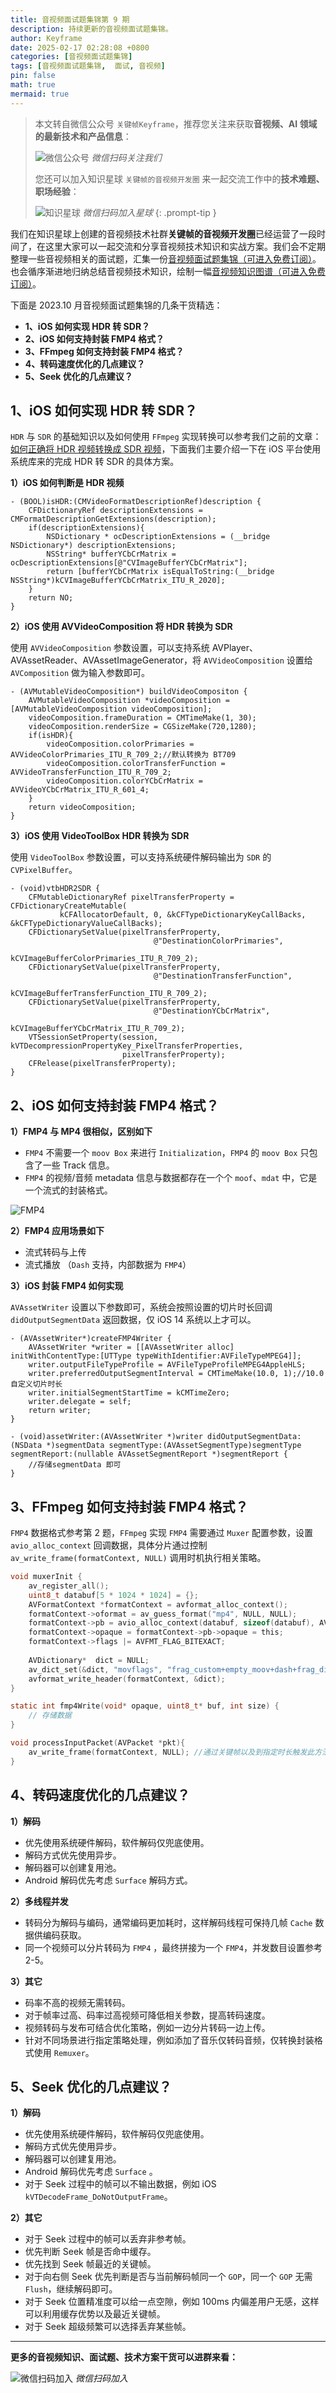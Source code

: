 ```yaml
---
title: 音视频面试题集锦第 9 期
description: 持续更新的音视频面试题集锦。
author: Keyframe
date: 2025-02-17 02:28:08 +0800
categories: [音视频面试题集锦]
tags: [音视频面试题集锦,  面试, 音视频]
pin: false
math: true
mermaid: true
---
```


> 本文转自微信公众号 `关键帧Keyframe`，推荐您关注来获取**音视频、AI 领域的最新技术和产品信息**：
>
>![微信公众号](assets/img/keyframe-mp.jpg)
>_微信扫码关注我们_
>
>您还可以加入知识星球 `关键帧的音视频开发圈` 来一起交流工作中的**技术难题、职场经验**：
>
>![知识星球](assets/img/keyframe-zsxq.png)
>_微信扫码加入星球_
{: .prompt-tip }

我们在知识星球上创建的音视频技术社群**关键帧的音视频开发圈**已经运营了一段时间了，在这里大家可以一起交流和分享音视频技术知识和实战方案。我们会不定期整理一些音视频相关的面试题，汇集一份[音视频面试题集锦（可进入免费订阅）](https://mp.weixin.qq.com/mp/appmsgalbum?__biz=MjM5MTkxOTQyMQ==&action=getalbum&album_id=2380776196751425539#wechat_redirect)。也会循序渐进地归纳总结音视频技术知识，绘制一幅[音视频知识图谱（可进入免费订阅）](https://mp.weixin.qq.com/mp/appmsgalbum?__biz=MjM5MTkxOTQyMQ==&action=getalbum&album_id=2349658423078092802#wechat_redirect)。

下面是 2023.10 月音视频面试题集锦的几条干货精选：

- **1、iOS 如何实现 HDR 转 SDR？**
- **2、iOS 如何支持封装 FMP4 格式？**
- **3、FFmpeg 如何支持封装 FMP4 格式？**
- **4、转码速度优化的几点建议？**
- **5、Seek 优化的几点建议？**

## 1、iOS 如何实现 HDR 转 SDR？

`HDR` 与 `SDR` 的基础知识以及如何使用 `FFmpeg` 实现转换可以参考我们之前的文章：[如何正确将 HDR 视频转换成 SDR 视频](https://mp.weixin.qq.com/s/rzxGv-KwNgrgI_XlBcaUKw)，下面我们主要介绍一下在 iOS 平台使用系统库来的完成 HDR 转 SDR 的具体方案。

**1）iOS 如何判断是 HDR 视频**

```objc
- (BOOL)isHDR:(CMVideoFormatDescriptionRef)description {
    CFDictionaryRef descriptionExtensions = CMFormatDescriptionGetExtensions(description);
    if(descriptionExtensions){
        NSDictionary * ocDescriptionExtensions = (__bridge  NSDictionary*) descriptionExtensions;
        NSString* bufferYCbCrMatrix = ocDescriptionExtensions[@"CVImageBufferYCbCrMatrix"];
        return [bufferYCbCrMatrix isEqualToString:(__bridge NSString*)kCVImageBufferYCbCrMatrix_ITU_R_2020];
    }
    return NO;
}
```

**2）iOS 使用 AVVideoComposition 将 HDR 转换为 SDR**

使用 `AVVideoComposition` 参数设置，可以支持系统 AVPlayer、AVAssetReader、AVAssetImageGenerator，将 `AVVideoComposition` 设置给 `AVComposition` 做为输入参数即可。

```objc
- (AVMutableVideoComposition*) buildVideoCompositon {
    AVMutableVideoComposition *videoComposition = [AVMutableVideoComposition videoComposition];
    videoComposition.frameDuration = CMTimeMake(1, 30);
    videoComposition.renderSize = CGSizeMake(720,1280);
    if(isHDR){
        videoComposition.colorPrimaries = AVVideoColorPrimaries_ITU_R_709_2;//默认转换为 BT709
        videoComposition.colorTransferFunction = AVVideoTransferFunction_ITU_R_709_2;
        videoComposition.colorYCbCrMatrix = AVVideoYCbCrMatrix_ITU_R_601_4;
    }
    return videoComposition;
}
```

**3）iOS 使用 VideoToolBox HDR 转换为 SDR**

使用 `VideoToolBox` 参数设置，可以支持系统硬件解码输出为 `SDR` 的 `CVPixelBuffer`。

```objc
- (void)vtbHDR2SDR {
    CFMutableDictionaryRef pixelTransferProperty = CFDictionaryCreateMutable(
           kCFAllocatorDefault, 0, &kCFTypeDictionaryKeyCallBacks, &kCFTypeDictionaryValueCallBacks);
    CFDictionarySetValue(pixelTransferProperty,
                                @"DestinationColorPrimaries",
                                kCVImageBufferColorPrimaries_ITU_R_709_2);
    CFDictionarySetValue(pixelTransferProperty,
                                @"DestinationTransferFunction",
                                kCVImageBufferTransferFunction_ITU_R_709_2);
    CFDictionarySetValue(pixelTransferProperty,
                                @"DestinationYCbCrMatrix",
                                kCVImageBufferYCbCrMatrix_ITU_R_709_2);
    VTSessionSetProperty(session, kVTDecompressionPropertyKey_PixelTransferProperties,
                         pixelTransferProperty);
    CFRelease(pixelTransferProperty);
}
```

## 2、iOS 如何支持封装 FMP4 格式？

**1）FMP4 与 MP4 很相似，区别如下**

- `FMP4` 不需要一个 `moov Box` 来进行 `Initialization`，`FMP4` 的 `moov Box` 只包含了一些 Track 信息。
- `FMP4` 的视频/音频 metadata 信息与数据都存在一个个 `moof`、`mdat` 中，它是一个流式的封装格式。

![FMP4](assets/resource/av-interview-qa/task-interview-qa-collection_fmp4.jpg)

**2）FMP4 应用场景如下**

- 流式转码与上传 
- 流式播放 （`Dash` 支持，内部数据为 `FMP4`）

**3）iOS 封装 FMP4 如何实现**

`AVAssetWriter` 设置以下参数即可，系统会按照设置的切片时长回调 `didOutputSegmentData` 返回数据，仅 iOS 14 系统以上才可以。

```objc
- (AVAssetWriter*)createFMP4Writer {
    AVAssetWriter *writer = [[AVAssetWriter alloc] initWithContentType:[UTType typeWithIdentifier:AVFileTypeMPEG4]];
    writer.outputFileTypeProfile = AVFileTypeProfileMPEG4AppleHLS;
    writer.preferredOutputSegmentInterval = CMTimeMake(10.0, 1);//10.0自定义切片时长
    writer.initialSegmentStartTime = kCMTimeZero;
    writer.delegate = self;
    return writer;
}

- (void)assetWriter:(AVAssetWriter *)writer didOutputSegmentData:(NSData *)segmentData segmentType:(AVAssetSegmentType)segmentType segmentReport:(nullable AVAssetSegmentReport *)segmentReport {
    //存储segmentData 即可
}
```


## 3、FFmpeg 如何支持封装 FMP4 格式？

`FMP4` 数据格式参考第 2 题，`FFmpeg` 实现 `FMP4` 需要通过 `Muxer` 配置参数，设置 `avio_alloc_context` 回调数据，具体分片通过控制 `av_write_frame(formatContext, NULL)` 调用时机执行相关策略。

```c
void muxerInit {
    av_register_all();
    uint8_t databuf[5 * 1024 * 1024] = {};
    AVFormatContext *formatContext = avformat_alloc_context();
    formatContext->oformat = av_guess_format("mp4", NULL, NULL);
    formatContext->pb = avio_alloc_context(databuf, sizeof(databuf), AVIO_FLAG_WRITE, NULL, NULL, fmp4Write, NULL); // 设置输出回调
    formatContext->opaque = formatContext->pb->opaque = this;
    formatContext->flags |= AVFMT_FLAG_BITEXACT;
    
    AVDictionary*  dict = NULL;
    av_dict_set(&dict, "movflags", "frag_custom+empty_moov+dash+frag_discont", 0); // 开启FMP4
    avformat_write_header(formatContext, &dict);
}

static int fmp4Write(void* opaque, uint8_t* buf, int size) {
    // 存储数据
}

void processInputPacket(AVPacket *pkt){
    av_write_frame(formatContext, NULL); //通过关键帧以及到指定时长触发此方法进行切片
}
```

## 4、转码速度优化的几点建议？

**1）解码**

- 优先使用系统硬件解码，软件解码仅兜底使用。
- 解码方式优先使用异步。
- 解码器可以创建复用池。
- Android 解码优先考虑 `Surface` 解码方式。

**2）多线程并发**

- 转码分为解码与编码，通常编码更加耗时，这样解码线程可保持几帧 `Cache` 数据供编码获取。
- 同一个视频可以分片转码为 `FMP4` ，最终拼接为一个 `FMP4`，并发数目设置参考 2-5。

**3）其它**

- 码率不高的视频无需转码。
- 对于帧率过高、码率过高视频可降低相关参数，提高转码速度。
- 视频转码与发布可结合优化策略，例如一边分片转码一边上传。
- 针对不同场景进行指定策略处理，例如添加了音乐仅转码音频，仅转换封装格式使用 `Remuxer`。


## 5、Seek 优化的几点建议？

**1）解码**

- 优先使用系统硬件解码，软件解码仅兜底使用。
- 解码方式优先使用异步。
- 解码器可以创建复用池。
- Android 解码优先考虑 `Surface` 。
- 对于 Seek 过程中的帧可以不输出数据，例如 iOS `kVTDecodeFrame_DoNotOutputFrame`。

**2）其它**

- 对于 Seek 过程中的帧可以丢弃非参考帧。
- 优先判断 Seek 帧是否命中缓存。
- 优先找到 Seek 帧最近的关键帧。
- 对于向右侧 Seek 优先判断是否与当前解码帧同一个 `GOP`，同一个 `GOP` 无需 `Flush`，继续解码即可。
- 对于 Seek 位置精准度可以给一点空隙，例如 100ms 内偏差用户无感，这样可以利用缓存优势以及最近关键帧。
- 对于 Seek 超级频繁可以选择丢弃某些帧。


---


**更多的音视频知识、面试题、技术方案干货可以进群来看：**

![微信扫码加入](assets/img/keyframe-zsxq.png)
_微信扫码加入_